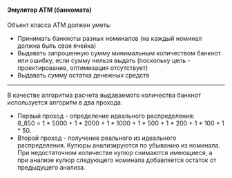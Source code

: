 #### Эмулятор АТМ (банкомата)

Объект класса АТМ должен уметь:

- Принимать банкноты разных номиналов (на каждый номинал должна быть своя ячейка)
- Выдавать запрошенную сумму минимальным количеством банкнот или ошибку, если сумму нельзя выдать 
(поскольку цель - проектирование, оптимизация отсутствует)
- Выдавать сумму остатка денежных средств

------------
В качестве алгоритма расчета выдаваемого количества банкнот используется алгоритм в два прохода.  
- Первый проход - определение идеального распределения:  
8_850 = 1 * 5000 + 1 * 2000 + 1 * 1000 + 1 * 500 + 1 * 200 + 1 * 100 + 1 * 50.  
- Второй проход - получение реального из идеального распределения. Купюры анализируются по убыванию из номинала. При недостаточном количестве купюр снимаются имеющиеся, а при анализе купюр следующего номинала добавляется остаток от предыдущего анализа.